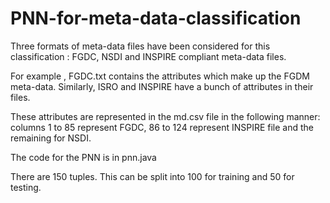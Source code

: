 # PNN-for-meta-data-classification

Three formats of meta-data files have been considered for this classification : FGDC, NSDI and INSPIRE compliant meta-data files.

For example , FGDC.txt contains the attributes which make up the FGDM meta-data.
Similarly, ISRO and INSPIRE have a bunch of attributes in their files.

These attributes are represented in the md.csv file in the following manner: columns 1 to 85 represent FGDC, 86 to 124 represent INSPIRE file and the remaining for NSDI.

The code for the PNN is in pnn.java

There are 150 tuples. This can be split into 100 for training and 50 for testing.
